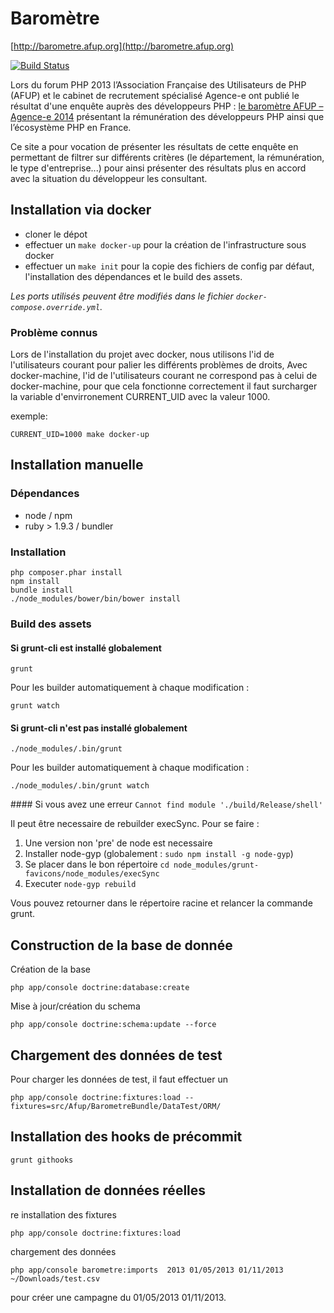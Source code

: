 # Baromètre

[http://barometre.afup.org](http://barometre.afup.org)

[![Build Status](https://secure.travis-ci.org/afup/barometre.png?branch=master)](http://travis-ci.org/afup/barometre)

Lors du forum PHP 2013 l’Association Française des Utilisateurs de PHP (AFUP) et le cabinet de recrutement spécialisé Agence-e ont publié le résultat d'une enquête auprès des développeurs PHP : [le baromètre AFUP – Agence-e 2014](http://afup.org/docs/barometre/Barometre-AFUP-Agence-e-2014-Les-salaires-de-l-ecosysteme-PHP-en-France.pdf) présentant la rémunération des développeurs PHP ainsi que l’écosystème PHP en France.

Ce site a pour vocation de présenter les résultats de cette enquête en permettant de filtrer sur différents critères (le département, la rémunération, le type d'entreprise...) pour ainsi présenter des résultats plus en accord avec la situation du développeur les consultant.

## Installation via docker

* cloner le dépot
* effectuer un `make docker-up` pour la création de l'infrastructure sous docker
* effectuer un `make init` pour la copie des fichiers de config par défaut, l'installation des dépendances et le build des assets.

_Les ports utilisés peuvent être modifiés dans le fichier `docker-compose.override.yml`._

### Problème connus

Lors de l'installation du projet avec docker, nous utilisons l'id de l'utilisateurs courant pour palier les différents problèmes de droits,
Avec docker-machine, l'id de l'utilisateurs courant ne correspond pas à celui de docker-machine,
pour que cela fonctionne correctement il faut surcharger la variable d'envirronement CURRENT_UID avec la valeur 1000.

exemple:

```
CURRENT_UID=1000 make docker-up
```

## Installation manuelle

### Dépendances

* node / npm
* ruby > 1.9.3 / bundler

### Installation

```
php composer.phar install
npm install
bundle install
./node_modules/bower/bin/bower install
```

### Build des assets

#### Si grunt-cli est installé globalement

```
grunt
```

Pour les builder automatiquement à chaque modification :

```
grunt watch
```

#### Si grunt-cli n'est pas installé globalement

```
./node_modules/.bin/grunt
```

Pour les builder automatiquement à chaque modification :

```
./node_modules/.bin/grunt watch
```

#### Si vous avez une erreur `Cannot find module './build/Release/shell'`

Il peut être necessaire de rebuilder execSync. Pour se faire :

1. Une version non 'pre' de node est necessaire
2. Installer node-gyp (globalement : `sudo npm install -g node-gyp`)
3. Se placer dans le bon répertoire `cd node_modules/grunt-favicons/node_modules/execSync`
4. Executer `node-gyp rebuild`

Vous pouvez retourner dans le répertoire racine et relancer la commande grunt.

## Construction de la base de donnée

Création de la base
```
php app/console doctrine:database:create
```

Mise à jour/création du schema
```
php app/console doctrine:schema:update --force
```

## Chargement des données de test

Pour charger les données de test, il faut effectuer un

```
php app/console doctrine:fixtures:load --fixtures=src/Afup/BarometreBundle/DataTest/ORM/
```


## Installation des hooks de précommit

```
grunt githooks
```

## Installation de données réelles

re installation des fixtures

```
php app/console doctrine:fixtures:load
```

chargement des données

```
php app/console barometre:imports  2013 01/05/2013 01/11/2013  ~/Downloads/test.csv
```

pour créer une campagne du 01/05/2013 01/11/2013.
